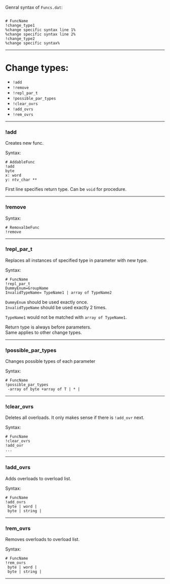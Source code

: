 


Genral syntax of `Funcs.dat`:
```

# FuncName
!change_type1
%change specific syntax line 1%
%change specific syntax line 2%
!change_type2
%change specific syntax%

```

---
# Change types:

- `!add`
- `!remove`
- `!repl_par_t`
- `!possible_par_types`
- `!clear_ovrs`
- `!add_ovrs`
- `!rem_ovrs`

---
### !add

Creates new func.

Syntax:
```
# AddableFunc
!add
byte
x: word
y: ntv_char **
```
First line specifies return type. Can be `void` for procedure.

---
### !remove

Syntax:
```
# RemovalbeFunc
!remove
```

---
### !repl_par_t

Replaces all instances of specified type in parameter with new type.

Syntax:
```
# FuncName
!repl_par_t
DummyEnum=GroupName
InvalidTypeName= TypeName1 | array of TypeName2
```
`DummyEnum` should be used exactly once.\
`InvalidTypeName` should be used exactly 2 times.

`TypeName1` would not be matched with `array of TypeName1`.

Return type is always before parameters.\
Same applies to other change types. 

---

### !possible_par_types

Changes possible types of each parameter

Syntax:
```
# FuncName
!possible_par_types
 -array of byte +array of T | * |
```

---

### !clear_ovrs

Deletes all overloads. It only makes sense if there is `!add_ovr` next.

Syntax:
```
# FuncName
!clear_ovrs
!add_ovr
...
```

---

### !add_ovrs

Adds overloads to overload list.

Syntax:
```
# FuncName
!add_ovrs
 byte | word |
 byte | string |
```

---

### !rem_ovrs

Removes overloads to overload list.

Syntax:
```
# FuncName
!rem_ovrs
 byte | word |
 byte | string |
```

---


